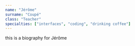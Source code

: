 ```yaml
---
name: "Jérôme"
surname: "Coupé"
class: "Teacher"
specialties: ["interfaces", "coding", "drinking coffee"]
---
```

this is a biography for Jérôme